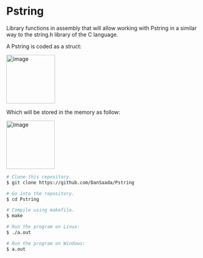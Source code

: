 # Pstring
Library functions in assembly that will allow working with Pstring in a similar way to the string.h library of the C language. 

A Pstring is coded as a struct:

<img width="128" alt="image" src="https://user-images.githubusercontent.com/112869076/209936682-12f2e369-4217-4dde-887e-ce1e2ee22c68.png">

Which will be stored in the memory as follow:

<img width="127" alt="image" src="https://user-images.githubusercontent.com/112869076/209936629-02d35732-0206-46a4-90bd-ee792f0b6581.png">




```bash
# Clone this repository.
$ git clone https://github.com/DanSaada/Pstring

# Go into the repository.
$ cd Pstring

# Compile using makefile.
$ make
```

```bash
# Run the program on Linux:
$ ./a.out
```

```bash
# Run the program on Windows:
$ a.out
```

